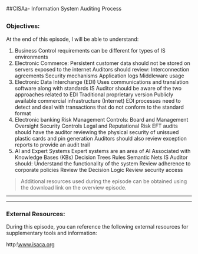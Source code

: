 ##CISAa- Information System Auditing Process
##
### Objectives:

At the end of this episode, I will be able to understand:

1. Business Control requirements can be different for types of IS environments
2. Electronic Commerce:
	Persistent customer data should not be stored on servers exposed to the internet
	Auditors should review:
	Interconnection agreements
	Security mechanisms
	Application logs
	Middleware usage
3. Electronic Data Interchange (EDI)
	Uses communications and translation software along with standards
	IS Auditor should be aware of the two approaches related to EDI
		Traditional proprietary version
		Publicly available commercial infrastructure (Internet)
	EDI processes need to detect and deal with transactions that do not conform to the standard format
4. Electronic banking
	Risk Management Controls:
		Board and Management Oversight
		Security Controls
		Legal and Reputational Risk
	EFT audits should have the auditor reviewing the physical security of unissued plastic cards and pin generation
	Auditors should also review exception reports to provide an audit trail
5. AI and Expert Systems
	Expert systems are an area of AI
	Associated with 
		Knowledge Bases (KBs)
		Decision Trees
		Rules
	Semantic Nets
	IS Auditor should:
		Understand the functionality of the system
		Review adherence to corporate policies
		Review the Decision Logic
		Review security access

	








>Additional resources used during the episode can be obtained using the download link on the overview episode.

-----------------------------------------------------------






-----------------------------------------------------------
### External Resources:

During this episode, you can reference the following external resources for supplementary tools and information:

http:\www.isaca.org
